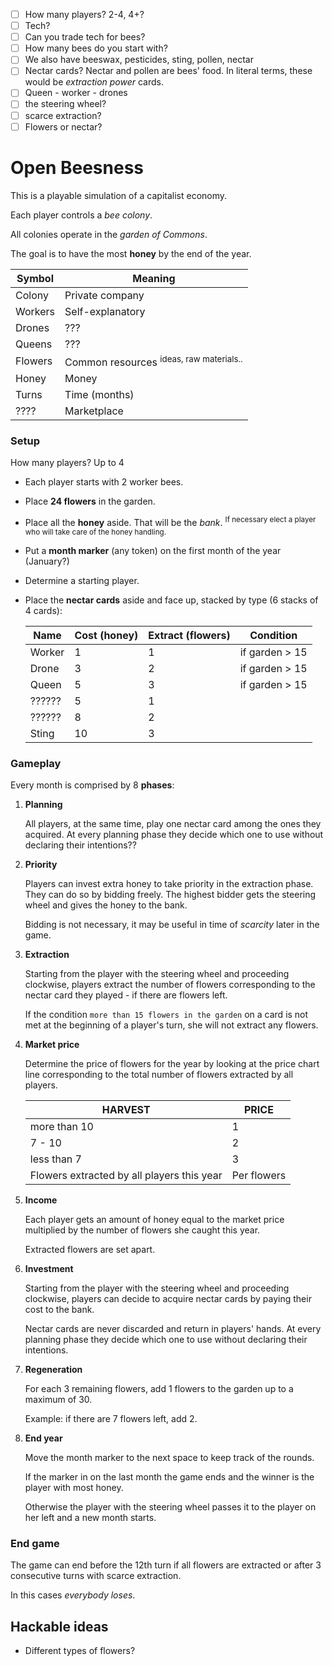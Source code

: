 - [ ] How many players? 2-4, 4+?
- [ ] Tech?
- [ ] Can you trade tech for bees?
- [ ] How many bees do you start with?
- [ ] We also have beeswax, pesticides, sting, pollen, nectar
- [ ] Nectar cards? Nectar and pollen are bees' food. In literal terms, these would be *extraction power* cards.
- [ ] Queen - worker - drones
- [ ] the steering wheel?
- [ ] scarce extraction?
- [ ] Flowers or nectar?

# Open Beesness

This is a playable simulation of a capitalist economy. 

Each player controls a *bee colony*. 

All colonies operate in the *garden of Commons*.

The goal is to have the most **honey** by the end of the year.

Symbol			| Meaning
------ 			| -------
Colony  		| Private company
Workers			| Self-explanatory
Drones			| ???
Queens			| ???
Flowers			| Common resources <sup>ideas, raw materials..
Honey				| Money
Turns				| Time (months)
????				| Marketplace

<!--????				| Tech -->

### Setup

How many players? Up to 4 

* Each player starts with 2 worker bees.
* Place **24 flowers** in the garden. 
* Place all the **honey** aside. That will be the *bank*. <sup>If necessary elect a player who will take care of the honey handling.
* Put a **month marker** (any token) on the first month of the year (January?)
* Determine a starting player.
* Place the **nectar cards** aside and face up, stacked by type (6 stacks of 4 cards):

	Name | Cost (honey)	| Extract (flowers) | Condition
	---- | ------------	| ----------------- | ---------
	Worker 		| 1      	| 1            | if garden > 15 
	Drone 		| 3    	 	| 2            | if garden > 15 
	Queen 		| 5      	| 3            | if garden > 15 
	??????  	| 5      	| 1            |  
	??????    	| 8      	| 2            |  
	Sting     	| 10     	| 3            |  

### Gameplay

Every month is comprised by 8 **phases**:

1. **Planning**

	All players, at the same time, play one nectar card among the ones they acquired. At every planning phase they decide which one to use without declaring their intentions??
2. **Priority**

	Players can invest extra honey to take priority in the extraction phase. They can do so by bidding freely. The highest bidder gets the steering wheel and gives the honey to the bank.

	Bidding is not necessary, it may be useful in time of *scarcity* later in the game.
3. **Extraction**

	Starting from the player with the steering wheel and proceeding clockwise, players extract the number of flowers corresponding to the nectar card they played - if there are flowers left.

	If the condition `more than 15 flowers in the garden` on a card is not met at the beginning of a player's turn, she will not extract any flowers.
4. **Market price**

	Determine the price of flowers for the year by looking at the price chart line corresponding to the total number of flowers extracted by all players.
	
	HARVEST | PRICE
	------- | -----
	more than 10 | 1
	7 - 10       | 2
	less than 7  | 3
	Flowers extracted by all players this year | Per flowers
	
5. **Income**

	Each player gets an amount of honey equal to the market price multiplied by the number of flowers she caught this year. 
	
	Extracted flowers are set apart.
6. **Investment**

	Starting from the player with the steering wheel and proceeding clockwise, players can decide to acquire nectar cards by paying their cost to the bank.

	Nectar cards are never discarded and return in players' hands. At every planning phase they decide which one to use without declaring their intentions.
7. **Regeneration**

	For each 3 remaining flowers, add 1 flowers to the garden up to a maximum of 30.

	Example: if there are 7 flowers left, add 2.
8. **End year**

	Move the month marker to the next space to keep track of the rounds.

	If the marker in on the last month the game ends and the winner is the player with most honey.

	Otherwise the player with the steering wheel passes it to the player on her left and a new month starts.

### End game

The game can end before the 12th turn if all flowers are extracted or after 3 consecutive turns with scarce extraction. 

In this cases *everybody loses*.


## Hackable ideas

* Different types of flowers?